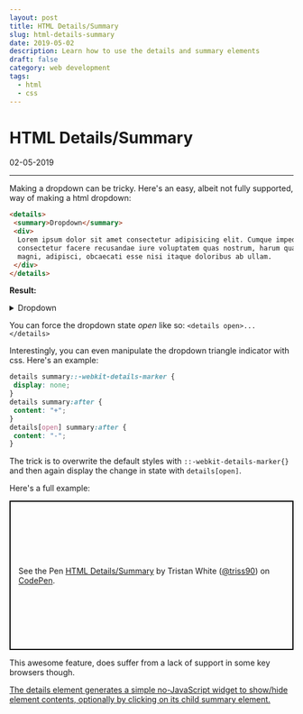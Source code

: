 ```yaml
---
layout: post
title: HTML Details/Summary
slug: html-details-summary
date: 2019-05-02
description: Learn how to use the details and summary elements
draft: false
category: web development
tags:
  - html
  - css
---
```


# HTML Details/Summary

<p class='timestamp'><time datetime='02-05-2019'>02-05-2019</time></p>
<hr>

Making a dropdown can be tricky. Here's an easy, albeit not fully supported, way of making a html dropdown:

```html
<details>
 <summary>Dropdown</summary>
 <div>
  Lorem ipsum dolor sit amet consectetur adipisicing elit. Cumque impedit in
  consectetur facere recusandae iure voluptatem quas nostrum, harum quasi qui
  magni, adipisci, obcaecati esse nisi itaque doloribus ab ullam.
 </div>
</details>
```

**Result:**

<details>
 <summary>Dropdown</summary>
 <div>Lorem ipsum dolor sit amet consectetur adipisicing elit. Cumque impedit in consectetur facere recusandae iure voluptatem quas nostrum, harum quasi qui magni, adipisci, obcaecati esse nisi itaque doloribus ab ullam.</div>
</details>

You can force the dropdown state _open_ like so: `<details open>...</details>`

Interestingly, you can even manipulate the dropdown triangle indicator with css. Here's an example:

```css
details summary::-webkit-details-marker {
 display: none;
}
details summary:after {
 content: "+";
}
details[open] summary:after {
 content: "-";
}
```

The trick is to overwrite the default styles with `::-webkit-details-marker{}` and then again display the change in state with `details[open]`.

Here's a full example:

<p class="codepen" data-height="465" data-theme-id="light" data-default-tab="result" data-user="triss90" data-slug-hash="PgrzvQ" style="height: 265px; box-sizing: border-box; display: flex; align-items: center; justify-content: center; border: 2px solid black; margin: 1em 0; padding: 1em;" data-pen-title="HTML Details/Summary">
  <span>See the Pen <a href="https://codepen.io/triss90/pen/PgrzvQ/">
  HTML Details/Summary</a> by Tristan  White (<a href="https://codepen.io/triss90">@triss90</a>)
  on <a href="https://codepen.io">CodePen</a>.</span>
</p>
<script async src="https://static.codepen.io/assets/embed/ei.js"></script>

This awesome feature, does suffer from a lack of support in some key browsers though.

<p class="ciu_embed" data-feature="details" data-periods="future_1,current,past_1,past_2" data-accessible-colours="false">
  <a href="https://caniuse.com/#feat=details">The details element generates a simple no-JavaScript widget to show/hide element contents, optionally by clicking on its child summary element.</a>
</p>

<script src="https://cdn.jsdelivr.net/gh/ireade/caniuse-embed/public/caniuse-embed.min.js"></script>
